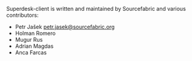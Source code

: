 Superdesk-client is written and maintained by Sourcefabric and
various contributors:

- Petr Jašek <petr.jasek@sourcefabric.org>
- Holman Romero
- Mugur Rus
- Adrian Magdas
- Anca Farcas
